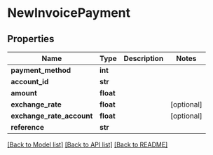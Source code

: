 # NewInvoicePayment

## Properties
Name | Type | Description | Notes
------------ | ------------- | ------------- | -------------
**payment_method** | **int** |  | 
**account_id** | **str** |  | 
**amount** | **float** |  | 
**exchange_rate** | **float** |  | [optional] 
**exchange_rate_account** | **float** |  | [optional] 
**reference** | **str** |  | 

[[Back to Model list]](../README.md#documentation-for-models) [[Back to API list]](../README.md#documentation-for-api-endpoints) [[Back to README]](../README.md)


